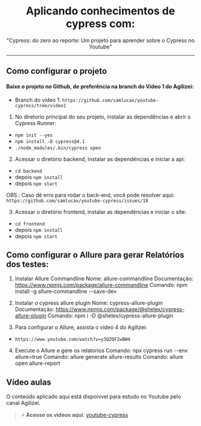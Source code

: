 <h1 align="center">Aplicando conhecimentos de cypress com:</h1>
<p align="center">"Cypress: do zero ao reporte: Um projeto para aprender sobre o Cypress no Youtube"</p>

------------

## Como configurar o projeto

#### Baixe o projeto no Github, de preferência na branch do Vídeo 1 do Agilizei:
- Branch do vídeo 1: `https://github.com/samlucax/youtube-cypress/tree/video1`

1. No diretorio principal do seu projeto, instalar as dependências e abrir o Cypress Runner:
  - `npm init --yes`
  - `npm install -D cypress@4.1`
  - `./node_modules/.bin/cypress open`

2. Acessar o diretório backend, instalar as dependências e iniciar a api:
  - `cd backend` 
  - depois `npm install`
  - depois `npm start`

OBS.: Caso dê erro para rodar o back-end, você pode resolver aqui: `https://github.com/samlucax/youtube-cypress/issues/18`

3. Acessar o diretório frontend, instalar as dependências e iniciar o site:
  - `cd frontend`
  - depois `npm install`
  - depois `npm start`

## Como configurar o Allure para gerar Relatórios dos testes:

1. Instalar Allure Commandline 
Nome: allure-commandline
Documentação: https://www.npmjs.com/package/allure-commandline
Comando: npm install -g allure-commandline --save-dev

2. Instalar o cypress allure plugin
Nome: cypress-allure-plugin
Documentação: https://www.npmjs.com/package/@shelex/cypress-allure-plugin
Comando: npm i -D @shelex/cypress-allure-plugin

3. Para configurar o Allure, assista o video 4 do Agilizei:
- `https://www.youtube.com/watch?v=y3QZQF2wBW4`

4. Execute o Allure e gere os relatorios
Comando: npx cypress run --env allure=true
Comando: allure generate allure-results
Comando: allure open allure-report

## Vídeo aulas

O conteúdo aplicado aqui está disponivel para estudo no Youtube pelo canal Agilizei.

> ⚡️ **Acesse os vídeos aqui**: [youtube-cypress](https://www.youtube.com/playlist?list=PLnUo-Rbc3jjyx5BVnG8MB7vNd5ecu2yP1 "youtube-cypress")
